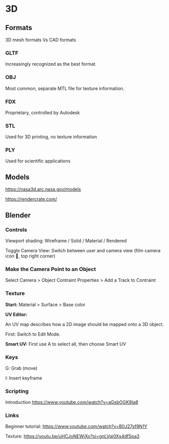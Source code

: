 # 3D

## Formats

3D mesh formats Vs CAD formats


### GLTF

Increasingly recognized as the best format.


### OBJ

Most common, separate MTL file for texture information.


### FDX

Proprietary, controlled by Autodesk


### STL

Used for 3D printing, no texture information


### PLY

Used for scientific applications 


## Models

https://nasa3d.arc.nasa.gov/models

https://rendercrate.com/


## Blender

### Controls

Viewport shading: Wireframe / Solid / Material / Rendered

Toggle Camera View: Switch between user and camera view (film camera icon 🎥, top right corner)


### Make the Camera Point to an Object

Select Camera > Object Contraint Properties > Add a Track to Contraint




### Texture

**Start:** Material > Surface > Base color

**UV Editor:**

An UV map describes how a 2D image should be mapped onto a 3D object.

First: Switch to Edit Mode.

**Smart UV:** First use A to select all, then choose Smart UV


### Keys

G: Grab (move)

I: Insert keyframe


### Scripting

Introduction https://www.youtube.com/watch?v=aGsbOGK9Ia8


### Links

Beginner tutorial: https://www.youtube.com/watch?v=B0J27sf9N1Y


Texture: 
https://youtu.be/uHCJoNEWjXo?si=gnLVqi0Xs4dfSpa3

